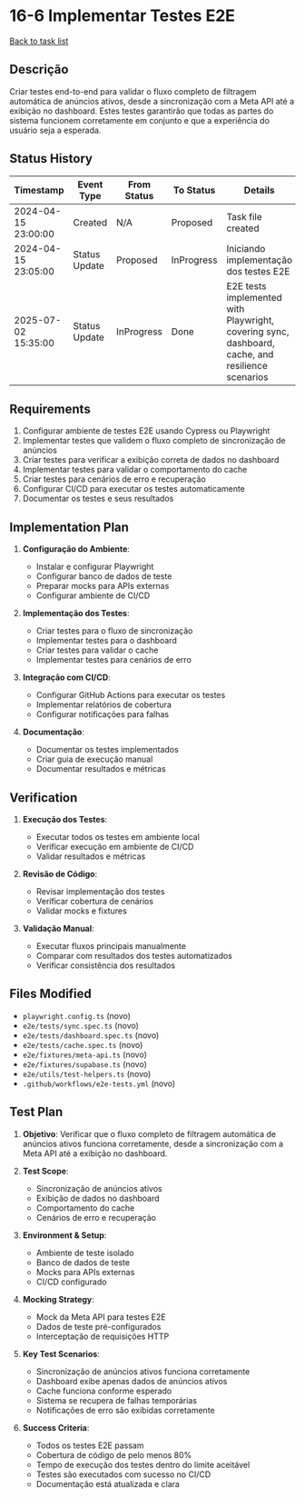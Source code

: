 # 16-6 Implementar Testes E2E

[Back to task list](./tasks.md)

## Descrição
Criar testes end-to-end para validar o fluxo completo de filtragem automática de anúncios ativos, desde a sincronização com a Meta API até a exibição no dashboard. Estes testes garantirão que todas as partes do sistema funcionem corretamente em conjunto e que a experiência do usuário seja a esperada.

## Status History
| Timestamp | Event Type | From Status | To Status | Details | User |
|-----------|------------|-------------|-----------|---------|------|
| 2024-04-15 23:00:00 | Created | N/A | Proposed | Task file created | AI Agent |
| 2024-04-15 23:05:00 | Status Update | Proposed | InProgress | Iniciando implementação dos testes E2E | AI Agent |
| 2025-07-02 15:35:00 | Status Update | InProgress | Done | E2E tests implemented with Playwright, covering sync, dashboard, cache, and resilience scenarios | AI Agent |

## Requirements
1. Configurar ambiente de testes E2E usando Cypress ou Playwright
2. Implementar testes que validem o fluxo completo de sincronização de anúncios
3. Criar testes para verificar a exibição correta de dados no dashboard
4. Implementar testes para validar o comportamento do cache
5. Criar testes para cenários de erro e recuperação
6. Configurar CI/CD para executar os testes automaticamente
7. Documentar os testes e seus resultados

## Implementation Plan
1. **Configuração do Ambiente**:
   - Instalar e configurar Playwright
   - Configurar banco de dados de teste
   - Preparar mocks para APIs externas
   - Configurar ambiente de CI/CD

2. **Implementação dos Testes**:
   - Criar testes para o fluxo de sincronização
   - Implementar testes para o dashboard
   - Criar testes para validar o cache
   - Implementar testes para cenários de erro

3. **Integração com CI/CD**:
   - Configurar GitHub Actions para executar os testes
   - Implementar relatórios de cobertura
   - Configurar notificações para falhas

4. **Documentação**:
   - Documentar os testes implementados
   - Criar guia de execução manual
   - Documentar resultados e métricas

## Verification
1. **Execução dos Testes**:
   - Executar todos os testes em ambiente local
   - Verificar execução em ambiente de CI/CD
   - Validar resultados e métricas

2. **Revisão de Código**:
   - Revisar implementação dos testes
   - Verificar cobertura de cenários
   - Validar mocks e fixtures

3. **Validação Manual**:
   - Executar fluxos principais manualmente
   - Comparar com resultados dos testes automatizados
   - Verificar consistência dos resultados

## Files Modified
- `playwright.config.ts` (novo)
- `e2e/tests/sync.spec.ts` (novo)
- `e2e/tests/dashboard.spec.ts` (novo)
- `e2e/tests/cache.spec.ts` (novo)
- `e2e/fixtures/meta-api.ts` (novo)
- `e2e/fixtures/supabase.ts` (novo)
- `e2e/utils/test-helpers.ts` (novo)
- `.github/workflows/e2e-tests.yml` (novo)

## Test Plan
1. **Objetivo**: Verificar que o fluxo completo de filtragem automática de anúncios ativos funciona corretamente, desde a sincronização com a Meta API até a exibição no dashboard.

2. **Test Scope**:
   - Sincronização de anúncios ativos
   - Exibição de dados no dashboard
   - Comportamento do cache
   - Cenários de erro e recuperação

3. **Environment & Setup**:
   - Ambiente de teste isolado
   - Banco de dados de teste
   - Mocks para APIs externas
   - CI/CD configurado

4. **Mocking Strategy**:
   - Mock da Meta API para testes E2E
   - Dados de teste pré-configurados
   - Interceptação de requisições HTTP

5. **Key Test Scenarios**:
   - Sincronização de anúncios ativos funciona corretamente
   - Dashboard exibe apenas dados de anúncios ativos
   - Cache funciona conforme esperado
   - Sistema se recupera de falhas temporárias
   - Notificações de erro são exibidas corretamente

6. **Success Criteria**:
   - Todos os testes E2E passam
   - Cobertura de código de pelo menos 80%
   - Tempo de execução dos testes dentro do limite aceitável
   - Testes são executados com sucesso no CI/CD
   - Documentação está atualizada e clara 